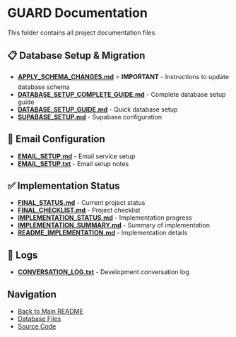 # GUARD Documentation

This folder contains all project documentation files.

## 📋 Database Setup & Migration

- **[APPLY_SCHEMA_CHANGES.md](APPLY_SCHEMA_CHANGES.md)** ⭐ **IMPORTANT** - Instructions to update database schema
- **[DATABASE_SETUP_COMPLETE_GUIDE.md](DATABASE_SETUP_COMPLETE_GUIDE.md)** - Complete database setup guide
- **[DATABASE_SETUP_GUIDE.md](DATABASE_SETUP_GUIDE.md)** - Quick database setup
- **[SUPABASE_SETUP.md](SUPABASE_SETUP.md)** - Supabase configuration

## 📧 Email Configuration

- **[EMAIL_SETUP.md](EMAIL_SETUP.md)** - Email service setup
- **[EMAIL_SETUP.txt](EMAIL_SETUP.txt)** - Email setup notes

## ✅ Implementation Status

- **[FINAL_STATUS.md](FINAL_STATUS.md)** - Current project status
- **[FINAL_CHECKLIST.md](FINAL_CHECKLIST.md)** - Project checklist
- **[IMPLEMENTATION_STATUS.md](IMPLEMENTATION_STATUS.md)** - Implementation progress
- **[IMPLEMENTATION_SUMMARY.md](IMPLEMENTATION_SUMMARY.md)** - Summary of implementation
- **[README_IMPLEMENTATION.md](README_IMPLEMENTATION.md)** - Implementation details

## 📝 Logs

- **[CONVERSATION_LOG.txt](CONVERSATION_LOG.txt)** - Development conversation log

## Navigation

- [Back to Main README](../README.md)
- [Database Files](../database/)
- [Source Code](../src/)

